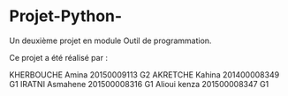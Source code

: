 # Projet-Python-
Un deuxième projet  en module Outil de programmation. 

Ce projet a été réalisé par : 

KHERBOUCHE Amina 20150009113 G2
AKRETCHE Kahina  201400008349 G1
IRATNI Asmahene 201500008316  G1
Alioui kenza   201500008347  G1




